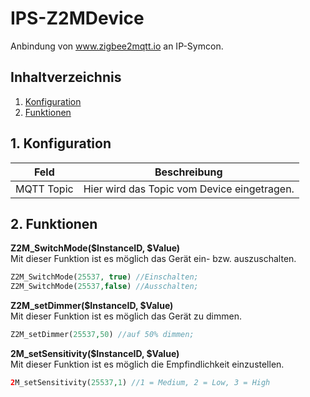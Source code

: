 # IPS-Z2MDevice
   Anbindung von www.zigbee2mqtt.io an IP-Symcon.
     
   ## Inhaltverzeichnis
   1. [Konfiguration](#1-konfiguration)
   2. [Funktionen](#2-funktionen)
   
   ## 1. Konfiguration
   
   Feld | Beschreibung
   ------------ | -------------
   MQTT Topic | Hier wird das Topic vom Device eingetragen.
   
   ## 2. Funktionen
   
   **Z2M_SwitchMode($InstanceID, $Value)**\
   Mit dieser Funktion ist es möglich das Gerät ein- bzw. auszuschalten.
   ```php
   Z2M_SwitchMode(25537, true) //Einschalten;
   Z2M_SwitchMode(25537,false) //Ausschalten;
   ```
   
   **Z2M_setDimmer($InstanceID, $Value)**\
   Mit dieser Funktion ist es möglich das Gerät zu dimmen.
   ```php
   Z2M_setDimmer(25537,50) //auf 50% dimmen;
   ```
   
   **2M_setSensitivity($InstanceID, $Value)**\
   Mit dieser Funktion ist es möglich die Empfindlichkeit einzustellen.
   ```php
   2M_setSensitivity(25537,1) //1 = Medium, 2 = Low, 3 = High
   ```